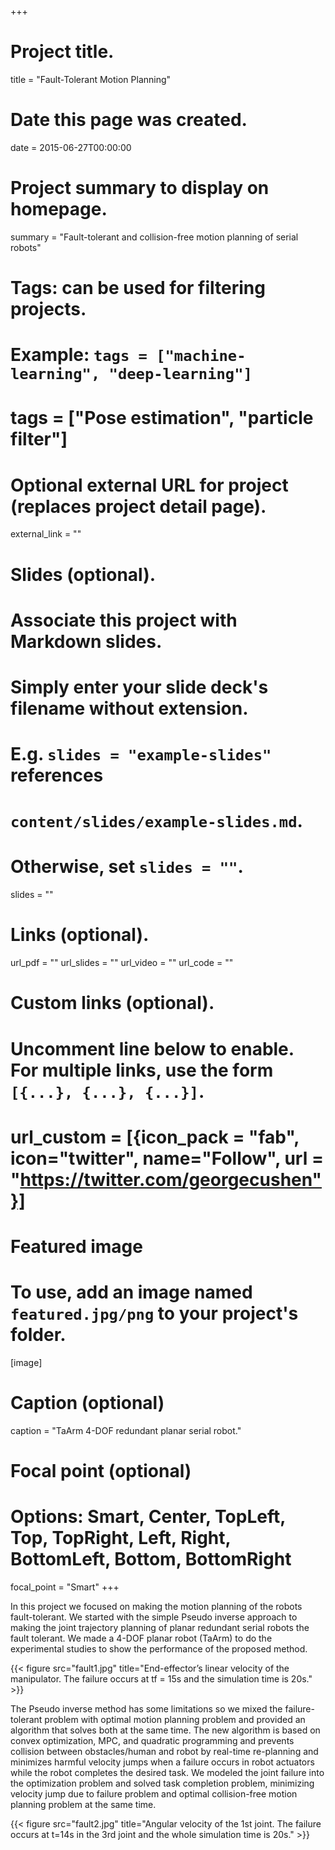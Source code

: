 +++
# Project title.
title = "Fault-Tolerant Motion Planning"

# Date this page was created.
date = 2015-06-27T00:00:00

# Project summary to display on homepage.
summary = "Fault-tolerant and collision-free motion planning of serial robots"
# Tags: can be used for filtering projects.
# Example: `tags = ["machine-learning", "deep-learning"]`
# tags = ["Pose estimation", "particle filter"]

# Optional external URL for project (replaces project detail page).
external_link = ""

# Slides (optional).
#   Associate this project with Markdown slides.
#   Simply enter your slide deck's filename without extension.
#   E.g. `slides = "example-slides"` references
#   `content/slides/example-slides.md`.
#   Otherwise, set `slides = ""`.
slides = ""


# Links (optional).
url_pdf = ""
url_slides = ""
url_video = ""
url_code = ""

# Custom links (optional).
#   Uncomment line below to enable. For multiple links, use the form `[{...}, {...}, {...}]`.
#   url_custom = [{icon_pack = "fab", icon="twitter", name="Follow", url = "https://twitter.com/georgecushen"}]

# Featured image
# To use, add an image named `featured.jpg/png` to your project's folder.
[image]
  # Caption (optional)
  caption = "TaArm 4-DOF redundant planar serial robot."

  # Focal point (optional)
  # Options: Smart, Center, TopLeft, Top, TopRight, Left, Right, BottomLeft, Bottom, BottomRight
  focal_point = "Smart"
+++

In this project we focused on making the motion planning of the robots fault-tolerant. We started with the simple Pseudo inverse approach to making the joint trajectory planning of planar redundant serial robots the fault tolerant. We made a 4-DOF planar robot (TaArm) to do the experimental studies to show the performance of the proposed method.

{{< figure src="fault1.jpg" title="End-effector’s linear velocity of the manipulator. The failure occurs at tf = 15s and the simulation time is 20s." >}}

The Pseudo inverse method has some limitations so we mixed the failure-tolerant problem with optimal motion planning problem and provided an algorithm that solves both at the same time. The new algorithm is based on convex optimization, MPC, and quadratic programming and prevents collision between obstacles/human and robot by real-time re-planning and minimizes harmful velocity jumps when a failure occurs in robot actuators while the robot completes the desired task. We modeled the joint failure into the optimization problem and solved task completion problem, minimizing velocity jump due to failure problem and optimal collision-free motion planning problem at the same time.

{{< figure src="fault2.jpg" title="Angular velocity of the 1st joint. The failure occurs at t=14s in the 3rd joint and the whole simulation time is 20s." >}}
